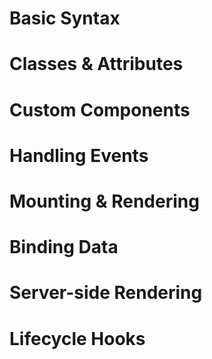 # Basic Syntax

# Classes & Attributes

# Custom Components

# Handling Events

# Mounting & Rendering

# Binding Data

# Server-side Rendering

# Lifecycle Hooks
